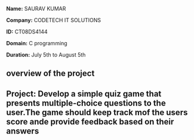 **Name:** SAURAV KUMAR


**Company:** CODETECH IT SOLUTIONS


**ID:** CT08DS4144


**Domain:** C programming


**Duration:** July 5th to August 5th


## overview of the project

## Project: Develop a simple quiz game that presents multiple-choice questions to the user.The game should keep track mof the users score ande provide feedback based on their answers
